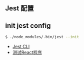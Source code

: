 ## Jest 配置

## init jest config
```sh
$ ./node_modules/.bin/jest --init
```

- [Jest CLI](https://jestjs.io/zh-Hans/docs/cli)
- [测试React程序](https://jestjs.io/zh-Hans/docs/tutorial-react)